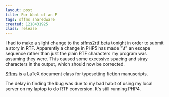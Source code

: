 ```yaml
---
layout: post
title: For Want of an F
tags: sffms sharedware
created: 1218431925
class: release
---
```

I had to make a slight change to the [sffms2rtf beta](/sffms/sffms2rtf/) tonight in order to submit a story in RTF.  Apparently a change in PHP5 has made "\f" an escape sequence rather than just the plain RTF characters my program was assuming they were.  This caused some excessive spacing and stray characters in the output, which should now be corrected.

[Sffms](/sffms/) is a LaTeX document class for typesetting fiction manuscripts.<!--break-->

The delay in finding the bug was due to my bad habit of using my local server on my laptop to do RTF conversion.  It's still running PHP4.
